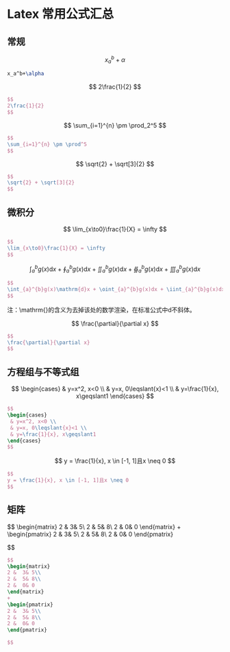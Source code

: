# Latex 常用公式汇总

## 常规

$$
x_a^b + \alpha
$$

```Latex
x_a^b+\alpha
```

$$
2\frac{1}{2}
$$

```Latex
$$
2\frac{1}{2}
$$
```

$$
\sum_{i=1}^{n} \pm \prod_2^5
$$

```Latex
$$
\sum_{i=1}^{n} \pm \prod^5
$$
```

$$
\sqrt{2} + \sqrt[3]{2}
$$

```Latex
$$
\sqrt{2} + \sqrt[3]{2}
$$
```

## 微积分

$$
\lim_{x\to0}\frac{1}{X} = \infty
$$

```Latex
$$
\lim_{x\to0}\frac{1}{X} = \infty
$$
```

$$
\int_{a}^{b}g(x)\mathrm{d}x+\oint_{a}^{b}g(x)\mathrm{d}x+\iint_{a}^{b}g(x)\mathrm{d}x + \oiint_{a}^{b}g(x)\mathrm{d}x + \iiint_{a}^{b}g(x)\mathrm{d}x
$$

```Latex
$$
\int_{a}^{b}g(x)\mathrm{d}x + \oint_{a}^{b}g(x)dx + \iint_{a}^{b}g(x)dx + \oiint_{a}^{b}g(x)dx + \iiint_{a}^{b}g(x)dx
$$
```

注：\mathrm{}的含义为去掉该处的数学渲染，在标准公式中d不斜体。

$$
\frac{\partial}{\partial x}
$$

```Latex
$$
\frac{\partial}{\partial x}
$$
```

## 方程组与不等式组

$$
\begin{cases}
 & y=x^2, x<0 \\
 & y=x, 0\leqslant{x}<1 \\
 & y=\frac{1}{x}, x\geqslant1
\end{cases}
$$

```Latex
$$
\begin{cases}
 & y=x^2, x<0 \\
 & y=x, 0\leqslant{x}<1 \\
 & y=\frac{1}{x}, x\geqslant1
\end{cases}
$$
```

$$
y = \frac{1}{x}, x \in [-1, 1]且x \neq 0
$$

```Latex
$$
y = \frac{1}{x}, x \in [-1, 1]且x \neq 0
$$
```

## 矩阵

$$
\begin{matrix}
2 &  3& 5\\
2 &  5& 8\\
2 &  0& 0
\end{matrix}
+
\begin{pmatrix}
2 &  3& 5\\
2 &  5& 8\\
2 &  0& 0
\end{pmatrix}

$$

```Latex
$$
\begin{matrix}
2 &  3& 5\\
2 &  5& 8\\
2 &  0& 0
\end{matrix}
+
\begin{pmatrix}
2 &  3& 5\\
2 &  5& 8\\
2 &  0& 0
\end{pmatrix}

$$
```
